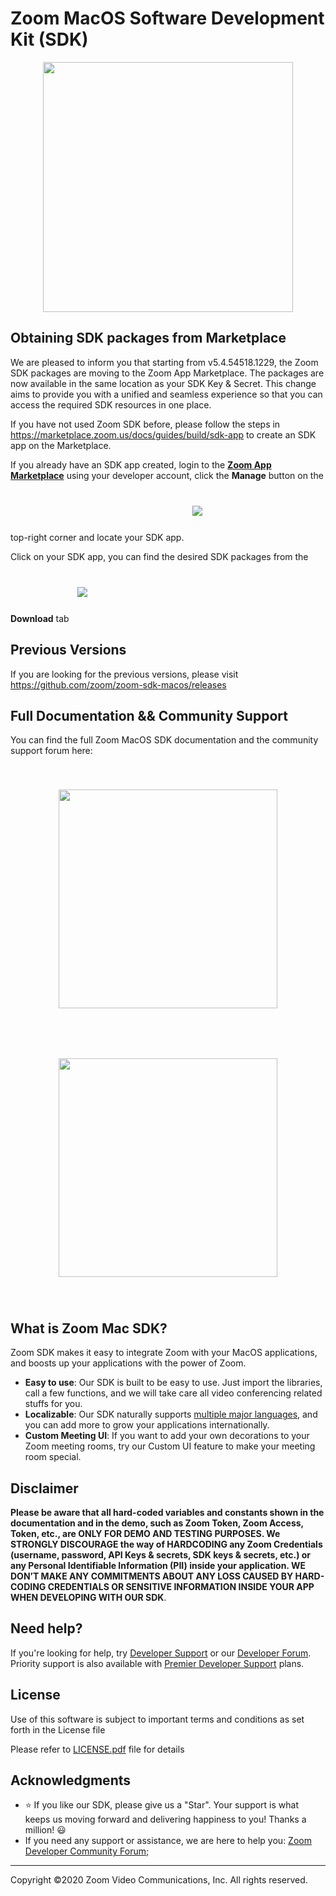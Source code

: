 # Zoom MacOS Software Development Kit (SDK)
<div align="center">
<img src="https://s3.amazonaws.com/user-content.stoplight.io/8987/1541013063688" width="400px" max-height="400px" style="margin:auto;"/>
</div>

## Obtaining SDK packages from Marketplace

We are pleased to inform you that starting from v5.4.54518.1229, the Zoom SDK packages are moving to the Zoom App Marketplace. The packages are now available in the same location as your SDK Key & Secret. This change aims to provide you with a unified and seamless experience so that you can access the required SDK resources in one place. 

If you have not used Zoom SDK before, please follow the steps in https://marketplace.zoom.us/docs/guides/build/sdk-app to create an SDK app on the Marketplace.

If you already have an SDK app created, login to the **[Zoom App Marketplace](https://marketplace.zoom.us/)** using your developer account, click the **Manage** button on the top-right corner and locate your SDK app.
<img src="https://s3-us-west-1.amazonaws.com/sdk.zoom.us/mkt-01.png" style="margin:1vh 1vw;"/>

Click on your SDK app, you can find the desired SDK packages from the **Download** tab
<img src="https://s3-us-west-1.amazonaws.com/sdk.zoom.us/mkt-02.png" style="margin:1vh 1vw;"/>

## Previous Versions

If you are looking for the previous versions, please visit https://github.com/zoom/zoom-sdk-macos/releases

## Full Documentation && Community Support
You can find the full Zoom MacOS SDK documentation and the community support forum here:
<div align="center">
   <a target="_blank" href="https://marketplace.zoom.us/docs/sdk/native-sdks/macos" style="text-decoration:none">
   <img src="https://s3-us-west-1.amazonaws.com/sdk.zoom.us/Doc-button.png" width="350px" max-height="350px" style="margin:1vh 1vw;"/>
   </a>
   <a target="_blank" href="https://devforum.zoom.us/c/desktop-sdk" style="text-decoration:none">
   <img src="https://s3-us-west-1.amazonaws.com/sdk.zoom.us/Forum-button.png" width="350px" max-height="350px" style="margin:1vh 1vw;"/>
   </a>
</div>

## What is Zoom Mac SDK?
Zoom SDK makes it easy to integrate Zoom with your MacOS applications, and boosts up your applications with the power of Zoom.

* **Easy to use**: Our SDK is built to be easy to use. Just import the libraries, call a few functions, and we will take care all video conferencing related stuffs for you.
* **Localizable**: Our SDK naturally supports [multiple major languages](https://support.zoom.us/hc/en-us/articles/209982306-Change-your-language-on-Zoom), and you can add more to grow your applications internationally.
* **Custom Meeting UI**: If you want to add your own decorations to your Zoom meeting rooms, try our Custom UI feature to make your meeting room special.

## Disclaimer

**Please be aware that all hard-coded variables and constants shown in the documentation and in the demo, such as Zoom Token, Zoom Access, Token, etc., are ONLY FOR DEMO AND TESTING PURPOSES. We STRONGLY DISCOURAGE the way of HARDCODING any Zoom Credentials (username, password, API Keys & secrets, SDK keys & secrets, etc.) or any Personal Identifiable Information (PII) inside your application. WE DON’T MAKE ANY COMMITMENTS ABOUT ANY LOSS CAUSED BY HARD-CODING CREDENTIALS OR SENSITIVE INFORMATION INSIDE YOUR APP WHEN DEVELOPING WITH OUR SDK**.

## Need help?

If you're looking for help, try [Developer Support](https://devsupport.zoom.us) or our [Developer Forum](https://devforum.zoom.us). Priority support is also available with [Premier Developer Support](https://zoom.us/docs/en-us/developer-support-plans.html) plans.

## License

Use of this software is subject to important terms and conditions as set forth in the License file

Please refer to [LICENSE.pdf](LICENSE.pdf) file for details

## Acknowledgments

* :star: If you like our SDK, please give us a "Star". Your support is what keeps us moving forward and delivering happiness to you! Thanks a million! :smiley:
* If you need any support or assistance, we are here to help you: [Zoom Developer Community Forum](https://devforum.zoom.us/);

---
Copyright ©2020 Zoom Video Communications, Inc. All rights reserved.
